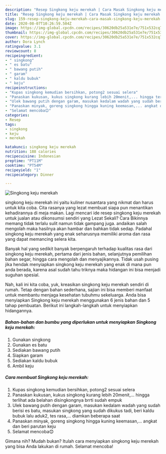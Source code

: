 ```yaml
---
description: "Resep Singkong keju merekah | Cara Masak Singkong keju merekah Yang Bikin Ngiler"
title: "Resep Singkong keju merekah | Cara Masak Singkong keju merekah Yang Bikin Ngiler"
slug: 159-resep-singkong-keju-merekah-cara-masak-singkong-keju-merekah-yang-bikin-ngiler
date: 2020-08-07T10:26:59.504Z
image: https://img-global.cpcdn.com/recipes/30620db25a531e7e/751x532cq70/singkong-keju-merekah-foto-resep-utama.jpg
thumbnail: https://img-global.cpcdn.com/recipes/30620db25a531e7e/751x532cq70/singkong-keju-merekah-foto-resep-utama.jpg
cover: https://img-global.cpcdn.com/recipes/30620db25a531e7e/751x532cq70/singkong-keju-merekah-foto-resep-utama.jpg
author: Dora Lynch
ratingvalue: 3.1
reviewcount: 8
recipeingredient:
- " singkong"
- " es batu"
- " bawang putih"
- " garam"
- " kaldu bubuk"
- " keju"
recipeinstructions:
- "Kupas singkong kemudian bersihkan, potong2 sesuai selera"
- "Panaskan kukusan, kukus singkong kurang lebih 20menit,... hingga terlihat ada belahan disingkongnya brrti sudah empuk"
- "Ulek bawang putih dengan garam, masukan kedalam wadah yang sudah berisi es batu, masukan singkong yang sudah dikukus tadi, beri kaldu bubuk lalu aduk2, tes rasa,... diamkan beberapa saat"
- "Panaskan minyak, goreng singkong hingga kuning keemasan,... angkat dan beri parutan keju"
- "Selamat mencoba😊"
categories:
- Resep
tags:
- singkong
- keju
- merekah

katakunci: singkong keju merekah 
nutrition: 188 calories
recipecuisine: Indonesian
preptime: "PT11M"
cooktime: "PT54M"
recipeyield: "1"
recipecategory: Dinner

---
```



![Singkong keju merekah](https://img-global.cpcdn.com/recipes/30620db25a531e7e/751x532cq70/singkong-keju-merekah-foto-resep-utama.jpg)


singkong keju merekah ini yaitu kuliner nusantara yang nikmat dan harus untuk kita coba. Cita rasanya yang lezat membuat siapa pun menantikan kehadirannya di meja makan.
Lagi mencari ide resep singkong keju merekah untuk jualan atau dikonsumsi sendiri yang Lezat Sekali? Cara Bikinnya memang tidak terlalu sulit namun tidak gampang juga. andaikan salah mengolah maka hasilnya akan hambar dan bahkan tidak sedap. Padahal singkong keju merekah yang enak seharusnya memiliki aroma dan rasa yang dapat memancing selera kita.

Banyak hal yang sedikit banyak berpengaruh terhadap kualitas rasa dari singkong keju merekah, pertama dari jenis bahan, selanjutnya pemilihan bahan segar, hingga cara mengolah dan menyajikannya. Tidak usah pusing jika hendak menyiapkan singkong keju merekah yang enak di mana pun anda berada, karena asal sudah tahu triknya maka hidangan ini bisa menjadi suguhan spesial.




Nah, kali ini kita coba, yuk, kreasikan singkong keju merekah sendiri di rumah. Tetap dengan bahan sederhana, sajian ini bisa memberi manfaat untuk membantu menjaga kesehatan tubuhmu sekeluarga. Anda bisa menyiapkan Singkong keju merekah menggunakan 6 jenis bahan dan 5 tahap pembuatan. Berikut ini langkah-langkah untuk menyiapkan hidangannya.

<!--inarticleads1-->

##### Bahan-bahan dan bumbu yang diperlukan untuk menyiapkan Singkong keju merekah:

1. Gunakan  singkong
1. Gunakan  es batu
1. Sediakan  bawang putih
1. Siapkan  garam
1. Sediakan  kaldu bubuk
1. Ambil  keju




<!--inarticleads2-->

##### Cara membuat Singkong keju merekah:

1. Kupas singkong kemudian bersihkan, potong2 sesuai selera
1. Panaskan kukusan, kukus singkong kurang lebih 20menit,... hingga terlihat ada belahan disingkongnya brrti sudah empuk
1. Ulek bawang putih dengan garam, masukan kedalam wadah yang sudah berisi es batu, masukan singkong yang sudah dikukus tadi, beri kaldu bubuk lalu aduk2, tes rasa,... diamkan beberapa saat
1. Panaskan minyak, goreng singkong hingga kuning keemasan,... angkat dan beri parutan keju
1. Selamat mencoba😊




Gimana nih? Mudah bukan? Itulah cara menyiapkan singkong keju merekah yang bisa Anda lakukan di rumah. Selamat mencoba!
